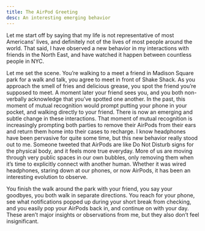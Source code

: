 ```yaml
---
title: The AirPod Greeting
desc: An interesting emerging behavior
---
```


Let me start off by saying that my life is not representative of most Americans’ lives, and definitely not of the lives of most people around the world. That said, I have observed a new behavior in my interactions with friends in the North East, and have watched it happen between countless people in NYC. 

Let me set the scene. You’re walking to a meet a friend in Madison Square park for a walk and talk, you agree to meet in front of Shake Shack. As you approach the smell of fries and delicious grease, you spot the friend you’re supposed to meet. A moment later your friend sees you, and you both non-verbally acknowledge that you’ve spotted one another. In the past, this moment of mutual recognition would prompt putting your phone in your pocket, and walking directly to your friend.  There is now an emerging and subtle change in these interactions. That moment of mutual recognition is increasingly prompting both parties to remove their AirPods from their ears and return them home into their cases to recharge. I know headphones have been pervasive for quite some time, but this new behavior really stood out to me. Someone tweeted that AirPods are like Do Not Disturb signs for the physical body, and it feels more true everyday. More of us are moving through very public spaces in our own bubbles, only removing them when it’s time to explicitly connect with another human. Whether it was wired headphones, staring down at our phones, or now AirPods, it has been an interesting evolution to observe. 

You finish the walk around the park with your friend, you say your goodbyes, you both walk in separate directions. You reach for your phone, see what notifications popped up during your short break from checking, and you easily pop your AirPods back in, and continue on with your day. These aren’t major insights or observations from me, but they also don’t feel insignificant. 
